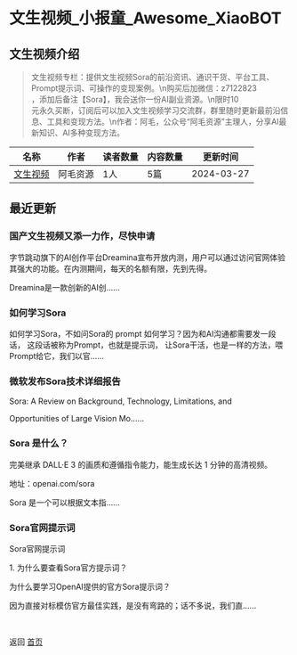 # 文生视频_小报童_Awesome_XiaoBOT

## 文生视频介绍
> 文生视频专栏：提供文生视频Sora的前沿资讯、通识干货、平台工具、Prompt提示词、可操作的变现案例。\n购买后加微信：z7122823  
，添加后备注【Sora】，我会送你一份AI副业资源。\n限时10  
元永久买断，订阅后可以加入文生视频学习交流群，群里随时更新最前沿信息、工具和变现方法。\n作者：阿毛，公众号“阿毛资源”主理人，分享AI最新知识、AI多种变现方法。  
  


|名称|作者|读者数量|内容数量|更新时间|
|---|---|---|---|---|
|[文生视频](https://xiaobot.net/p/Sora01?refer=0b133df9-27dc-423b-8101-639049001c13)|阿毛资源|1人|5篇|2024-03-27|

## 最近更新
### 国产文生视频又添一力作，尽快申请

字节跳动旗下的AI创作平台Dreamina宣布开放内测，用户可以通过访问官网体验其强大的功能。在内测期间，每天的名额有限，先到先得。

Dreamina是一款创新的AI创......

### 如何学习Sora

如何学习Sora，不如问Sora的 prompt 如何学习？因为和AI沟通都需要发一段话， 这段话被称为Prompt，也就是提示词，
让Sora干活，也是一样的方法，喂Prompt给它，我们以官......

### 微软发布Sora技术详细报告

Sora: A Review on Background, Technology, Limitations, and

Opportunities of Large Vision Mo......

### Sora 是什么？

完美继承 DALL·E 3 的画质和遵循指令能力，能生成长达 1 分钟的高清视频。​

地址：openai.com/sora

Sora 是一个可以根据文本指......

### Sora官网提示词

Sora官网提示词

1\. 为什么要查看Sora官方提示词？

为什么要学习OpenAI提供的官方Sora提示词？

因为直接对标模仿官方最佳实践，是没有弯路的；话不多说，我们直......


<a href="https://github.com/Reno9527/awesome-xiaobot" style="color: white; text-decoration: none;">awesome-xiaobot</a>

返回 [首页](../README.md)
